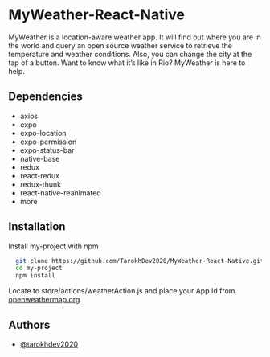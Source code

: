 
# MyWeather-React-Native

MyWeather is a location-aware weather app. It will find out where you are in the world and query an open source weather service to retrieve the temperature and weather conditions. Also, you can change the city at the tap of a button. Want to know what it’s like in Rio? MyWeather is here to help.


## Dependencies

 - axios
 - expo
 - expo-location
 - expo-permission
 - expo-status-bar
 - native-base
 - redux
 - react-redux
 - redux-thunk
 - react-native-reanimated
 - more


## Installation

Install my-project with npm

```bash
  git clone https://github.com/TarokhDev2020/MyWeather-React-Native.git
  cd my-project
  npm install
```

Locate to store/actions/weatherAction.js and place your App Id from [openweathermap.org](https://openweathermap.org/api)

## Authors

- [@tarokhdev2020](https://www.github.com/TarokhDev2020)
